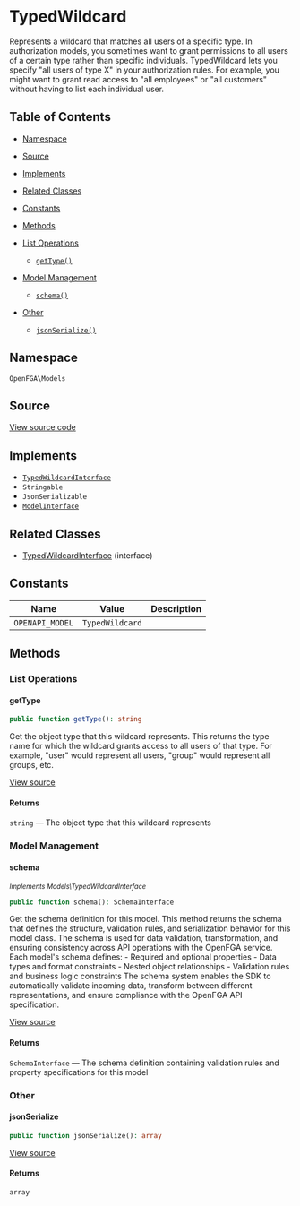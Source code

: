 # TypedWildcard

Represents a wildcard that matches all users of a specific type. In authorization models, you sometimes want to grant permissions to all users of a certain type rather than specific individuals. TypedWildcard lets you specify &quot;all users of type X&quot; in your authorization rules. For example, you might want to grant read access to &quot;all employees&quot; or &quot;all customers&quot; without having to list each individual user.

## Table of Contents

* [Namespace](#namespace)
* [Source](#source)
* [Implements](#implements)
* [Related Classes](#related-classes)
* [Constants](#constants)
* [Methods](#methods)

* [List Operations](#list-operations)
    * [`getType()`](#gettype)
* [Model Management](#model-management)
    * [`schema()`](#schema)
* [Other](#other)
    * [`jsonSerialize()`](#jsonserialize)

## Namespace

`OpenFGA\Models`

## Source

[View source code](https://github.com/evansims/openfga-php/blob/main/src/Models/TypedWildcard.php)

## Implements

* [`TypedWildcardInterface`](TypedWildcardInterface.md)
* `Stringable`
* `JsonSerializable`
* [`ModelInterface`](ModelInterface.md)

## Related Classes

* [TypedWildcardInterface](Models/TypedWildcardInterface.md) (interface)

## Constants

| Name            | Value           | Description |
| --------------- | --------------- | ----------- |
| `OPENAPI_MODEL` | `TypedWildcard` |             |

## Methods

### List Operations

#### getType

```php
public function getType(): string

```

Get the object type that this wildcard represents. This returns the type name for which the wildcard grants access to all users of that type. For example, &quot;user&quot; would represent all users, &quot;group&quot; would represent all groups, etc.

[View source](https://github.com/evansims/openfga-php/blob/main/src/Models/TypedWildcard.php#L81)

#### Returns

`string` — The object type that this wildcard represents

### Model Management

#### schema

*<small>Implements Models\TypedWildcardInterface</small>*

```php
public function schema(): SchemaInterface

```

Get the schema definition for this model. This method returns the schema that defines the structure, validation rules, and serialization behavior for this model class. The schema is used for data validation, transformation, and ensuring consistency across API operations with the OpenFGA service. Each model&#039;s schema defines: - Required and optional properties - Data types and format constraints - Nested object relationships - Validation rules and business logic constraints The schema system enables the SDK to automatically validate incoming data, transform between different representations, and ensure compliance with the OpenFGA API specification.

[View source](https://github.com/evansims/openfga-php/blob/main/src/Models/ModelInterface.php#L52)

#### Returns

`SchemaInterface` — The schema definition containing validation rules and property specifications for this model

### Other

#### jsonSerialize

```php
public function jsonSerialize(): array

```

[View source](https://github.com/evansims/openfga-php/blob/main/src/Models/TypedWildcard.php#L90)

#### Returns

`array`

